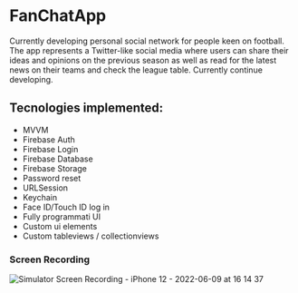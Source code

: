 # FanChatApp
Currently developing personal social network for people keen on football. The app represents a Twitter-like social media where users can share their ideas and opinions on the previous season as well as read for the latest news on their teams and check the league table. Currently continue developing.

## Tecnologies implemented:
- MVVM
- Firebase Auth
- Firebase Login
- Firebase Database
- Firebase Storage
- Password reset 
- URLSession
- Keychain
- Face ID/Touch ID log in 
- Fully programmati UI
- Custom ui elements
- Custom tableviews / collectionviews

### Screen Recording
![Simulator Screen Recording - iPhone 12 - 2022-06-09 at 16 14 37](https://user-images.githubusercontent.com/85317700/172874368-faa41bde-9dd9-4ebc-bfc1-b1cc0df21f58.gif)
